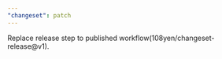 ```yaml
---
"changeset": patch
---
```


Replace release step to published workflow(108yen/changeset-release@v1).
